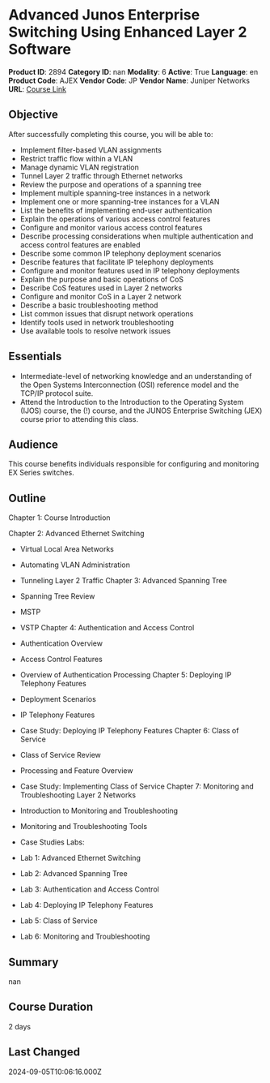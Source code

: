 # Advanced Junos Enterprise Switching Using Enhanced Layer 2 Software

**Product ID**: 2894
**Category ID**: nan
**Modality**: 6
**Active**: True
**Language**: en
**Product Code**: AJEX
**Vendor Code**: JP
**Vendor Name**: Juniper Networks
**URL**: [Course Link](https://www.fastlaneus.com/course/juniper-ajex)

## Objective
After successfully completing this course, you will be able to: 
- Implement filter-based VLAN assignments
- Restrict traffic flow within a VLAN
- Manage dynamic VLAN registration
- Tunnel Layer 2 traffic through Ethernet networks
- Review the purpose and operations of a spanning tree
- Implement multiple spanning-tree instances in a network
- Implement one or more spanning-tree instances for a VLAN
- List the benefits of implementing end-user authentication
- Explain the operations of various access control features
- Configure and monitor various access control features
- Describe processing considerations when multiple authentication and access control features are enabled
- Describe some common IP telephony deployment scenarios
- Describe features that facilitate IP telephony deployments
- Configure and monitor features used in IP telephony deployments
- Explain the purpose and basic operations of CoS
- Describe CoS features used in Layer 2 networks
- Configure and monitor CoS in a Layer 2 network
- Describe a basic troubleshooting method
- List common issues that disrupt network operations
- Identify tools used in network troubleshooting
- Use available tools to resolve network issues


## Essentials
- Intermediate-level of networking knowledge and an understanding of the Open Systems Interconnection (OSI) reference model and the TCP/IP protocol suite.
- Attend the Introduction to the Introduction to the Operating System (IJOS) course, the (!)  course, and the JUNOS Enterprise Switching (JEX) course prior to attending this class.

## Audience
This course benefits individuals responsible for configuring and monitoring EX Series switches.

## Outline
 Chapter 1: Course Introduction 



 Chapter 2: Advanced Ethernet Switching 

- Virtual Local Area Networks
- Automating VLAN Administration
- Tunneling Layer 2 Traffic
 Chapter 3: Advanced Spanning Tree 

- Spanning Tree Review
- MSTP
- VSTP
Chapter 4: Authentication and Access Control 

- Authentication Overview
- Access Control Features
- Overview of Authentication Processing
Chapter 5: Deploying IP Telephony Features 

- Deployment Scenarios
- IP Telephony Features
- Case Study: Deploying IP Telephony Features
Chapter 6: Class of Service 

- Class of Service Review
- Processing and Feature Overview
- Case Study: Implementing Class of Service
Chapter 7: Monitoring and Troubleshooting Layer 2 Networks 

- Introduction to Monitoring and Troubleshooting
- Monitoring and Troubleshooting Tools
- Case Studies
Labs:


- Lab 1: Advanced Ethernet Switching
- Lab 2: Advanced Spanning Tree
- Lab 3: Authentication and Access Control
- Lab 4: Deploying IP Telephony Features
- Lab 5: Class of Service
- Lab 6: Monitoring and Troubleshooting

## Summary
nan

## Course Duration
2 days

## Last Changed
2024-09-05T10:06:16.000Z

